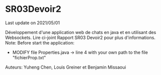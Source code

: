 # SR03Devoir2
Last update on 2021/05/01

Développement d'une application web de chats en java et en utilisant des Websockets. Lire ci-joint Rapport SR03 Devoir2 pour plus d'informations.
Note: Before start the application:
- MODIFY file Properties.java -> line 4 with your own path to the file "fichierProp.txt"

Auteurs: Yuheng Chen, Louis Greiner et Benjamin Missaoui

